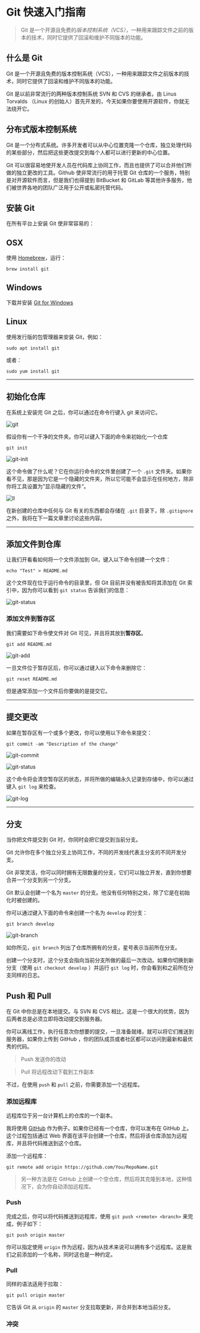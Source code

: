 # Git 快速入门指南

> Git 是一个开源且免费的*版本控制系统（VCS）*，一种用来跟踪文件之前的版本的技术，同时它提供了回滚和维护不同版本的功能。

## 什么是 Git

Git 是一个开源且免费的版本控制系统（VCS），一种用来跟踪文件之前版本的技术，同时它提供了回滚和维护不同版本的功能。

Git 是以前非常流行的两种版本控制系统 SVN 和 CVS 的继承者。由 Linus Torvalds （Linux 的创始人）首先开发的，今天如果你要使用开源软件，你就无法绕开它。

## 分布式版本控制系统

Git 是一个分布式系统。许多开发者可以从中心位置克隆一个仓库，独立处理代码的某些部分，然后把这些更改提交到每个人都可以进行更新的中心位置。

Git 可以很容易地使开发人员在代码库上协同工作，而且也提供了可以合并他们所做的独立更改的工具。Github 使非常流行的用于托管 Git 仓库的一个服务，特别是对开源软件而言，但是我们也得提到 BitBucket 和 GitLab 等其他许多服务，他们被世界各地的团队广泛用于公开或私密托管代码。

## 安装 Git

在所有平台上安装 Git 使非常容易的：

## OSX

使用 [Homebrew](http://brew.sh/)，运行：

```shell
brew install git
```

## Windows

下载并安装 [Git for Windows](https://git-for-windows.github.io/)

## Linux

使用发行版的包管理器来安装 Git，例如：

```shell
sudo apt install git
```

或者：

```shell
sudo yum install git
```
---

## 初始化仓库

在系统上安装完 Git 之后，你可以通过在命令行键入 git 来访问它。

![git](./a-quick-guide-to-git/1.png)

假设你有一个干净的文件夹。你可以键入下面的命令来初始化一个仓库

```shell
git init
```

![git-init](./a-quick-guide-to-git/2.png)

这个命令做了什么呢？它在你运行命令的文件里创建了一个 `.git` 文件夹。如果你看不见，那是因为它是一个隐藏的文件夹，所以它可能不会显示在任何地方，除非你将工具设置为”显示隐藏的文件“。

![ll](./a-quick-guide-to-git/3.png)

在新创建的仓库中任何与 Git 有关的东西都会存储在 `.git` 目录下，除 `.gitignore` 之外，我将在下一篇文章里讨论这些内容。

---

## 添加文件到仓库

让我们开看看如何将一个文件添加到 Git，键入以下命令创建一个文件：

```shell
echo "Test" > README.md
```

这个文件现在位于运行命令的目录里，但 Git 目前并没有被告知将其添加在 Git 索引中，因为你可以看到 `git status` 告诉我们的信息：

![git-status](./a-quick-guide-to-git/4.png)


### 添加文件到暂存区

我们需要如下命令使文件对 Git 可见，并且将其放到**暂存区**。

```shell
git add README.md
```

![git-add](./a-quick-guide-to-git/5.png)

一旦文件位于暂存区后，你可以通过键入以下命令来删除它：

```shell
git reset README.md
```

但是通常添加一个文件后你要做的是提交它。

---

## 提交更改

如果在暂存区有一个或多个更改，你可以使用以下命令来提交：

```shell
git commit -am "Description of the change"
```

![git-commit](./a-quick-guide-to-git/6.png)

![git-status](./a-quick-guide-to-git/7.png)

这个命令将会清空暂存区的状态，并将所做的编辑永久记录到存储中，你可以通过键入 `git log` 来检查。

![git-log](./a-quick-guide-to-git/８.png)

---

## 分支

当你把文件提交到 Git 时，你同时会把它提交到当前分支。

Git 允许你在多个独立分支上协同工作，不同的开发线代表主分支的不同开发分支。

Git 非常灵活，你可以同时拥有无限数量的分支，它们可以独立开发，直到你想要合并一个分支到另一个分支。

Git 默认会创建一个名为 `master` 的分支。他没有任何特别之处，除了它是在初始化时被创建的。

你可以通过键入下面的命令来创建一个名为 `develop` 的分支：

```shell
git branch develop
```

![git-branch](./a-quick-guide-to-git/9.png)

如你所见，`git branch` 列出了仓库所拥有的分支，星号表示当前所在分支。

创建一个分支时，这个分支会指向当前分支所做的最后一次改动。如果你切换到新分支（使用 `git checkout develop` ）并运行 `git log` 时，你会看到和之前所在分支同样的日志。

## Push 和 Pull

在 Git 中你总是在本地提交。与 SVN 和 CVS 相比，这是一个很大的优势，因为后两者总是必须立即将改动提交到服务器。

你可以离线工作，执行任意次你想要的提交，一旦准备就绪，就可以将它们推送到服务器，如果你上传到 GitHub ，你的团队成员或者社区都可以访问到最新和最优秀的代码。

> Push 发送你的改动

> Pull 将远程改动下载到工作副本

不过，在使用 `push` 和 `pull` 之前，你需要添加一个远程库。

### 添加远程库

远程库位于另一台计算机上的仓库的一个副本。

我将使用 [GitHub](https://github.com) 作为例子。如果你已经有一个仓库，你可以发布在 GitHub 上。这个过程包括通过 Web 界面在该平台创建一个仓库，然后将该仓库添加为远程库，并且将代码推送到这个仓库。

添加一个远程库：

```shell
git remote add origin https://github.com/You/RepoName.git
```

> 另一种方法是在 GitHub 上创建一个空仓库，然后将其克隆到本地，这种情况下，会为你自动添加远程库。

### Push

完成之后，你可以将代码推送到远程库，使用 `git push <remote> <branch>` 来完成，例子如下：

```shell
git push origin master
```

你可以指定使用 `origin` 作为远程，因为从技术来说可以拥有多个远程库。这是我们之前添加的一个名称，同时这也是一种约定。

### Pull

同样的语法适用于拉取：

```shell
git pull origin master
```

它告诉 Git 从 `origin` 的 `master` 分支拉取更新，并合并到本地当前分支。

### 冲突

